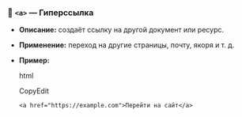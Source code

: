 ### 🔗 `<a>` — Гиперссылка

- **Описание:** создаёт ссылку на другой документ или ресурс.
    
- **Применение:** переход на другие страницы, почту, якоря и т. д.
    
- **Пример:**
    
    html
    
    CopyEdit
    
    `<a href="https://example.com">Перейти на сайт</a>`